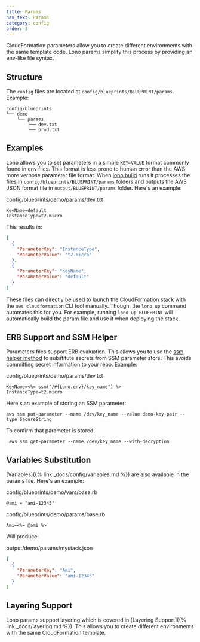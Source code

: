 ```yaml
---
title: Params
nav_text: Params
category: config
order: 3
---
```


CloudFormation parameters allow you to create different environments with the same template code. Lono params simplify this process by providing an env-like file syntax.

## Structure

The `config` files are located at `config/blueprints/BLUEPRINT/params`.  Example:

    config/blueprints
    └── demo
        └── params
            ├── dev.txt
            └── prod.txt

## Examples

Lono allows you to set parameters in a simple `KEY=VALUE` format commonly found in env files.  This format is less prone to human error than the AWS more verbose parameter file format.  When [lono build](/reference/lono-build/) runs it processes the files in `config/blueprints/BLUEPRINT/params` folders and outputs the AWS JSON format file in `output/BLUEPRINT/params` folder.  Here's an example:

config/blueprints/demo/params/dev.txt

    KeyName=default
    InstanceType=t2.micro

This results in:

```json
[
  {
    "ParameterKey": "InstanceType",
    "ParameterValue": "t2.micro"
  },
  {
    "ParameterKey": "KeyName",
    "ParameterValue": "default"
  }
]
```

These files can directly be used to launch the CloudFormation stack with the `aws cloudformation` CLI tool manually. Though, the `lono up` command automates this for you. For example, running `lono up BLUEPRINT` will automatically build the param file and use it when deploying the stack.

## ERB Support and SSM Helper

Parameters files support ERB evaluation.  This allows you to  use the [ssm helper method](https://github.com/boltops-tools/lono/blob/master/lib/lono/template/context/helpers.rb) to substitute secrets from SSM parameter store.  This avoids committing secret information to your repo. Example:

config/blueprints/demo/params/dev.txt

    KeyName=<%= ssm("/#{Lono.env}/key_name") %>
    InstanceType=t2.micro

Here's an example of storing an SSM parameter:

    aws ssm put-parameter --name /dev/key_name --value demo-key-pair --type SecureString

To confirm that parameter is stored:

     aws ssm get-parameter --name /dev/key_name --with-decryption

## Variables Substitution

[Variables]({% link _docs/config/variables.md %}) are also available in the params file.  Here's an example:

config/blueprints/demo/vars/base.rb

    @ami = "ami-12345"

config/blueprints/demo/params/base.rb

    Ami=<%= @ami %>

Will produce:

output/demo/params/mystack.json

```json
[
  {
    "ParameterKey": "Ami",
    "ParameterValue": "ami-12345"
  }
]
```

## Layering Support

Lono params support layering which is covered in [Layering Support]({% link _docs/layering.md %}). This allows you to create different environments with the same CloudFormation template.
